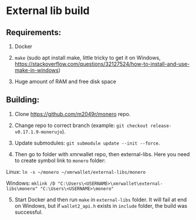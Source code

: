 # External lib build

## Requirements:

1. Docker

2. `make` (sudo apt install make, little tricky to get it on Windows, https://stackoverflow.com/questions/32127524/how-to-install-and-use-make-in-windows)

3. Huge amount of RAM and free disk space

## Building:

1. Clone https://github.com/m2049r/monero repo.

2. Change repo to correct branch (example: `git checkout release-v0.17.1.9-monerujo`).

3. Update submodules: `git submodule update --init --force`.

4. Then go to folder with xmrwallet repo, then external-libs. Here you need to create symbol link to `monero` folder:

Linux: `ln -s ~/monero ~/xmrwallet/external-libs/monero`

Windows: `mklink /D "C:\Users\<USERNAME>\xmrwallet\external-libs\monero" "C:\Users\<USERNAME>\monero"`

5. Start Docker and then run `make` in `external-libs` folder. It will fail at end on Windows, but if `wallet2_api.h` exists in `include` folder, the build was successful. 
